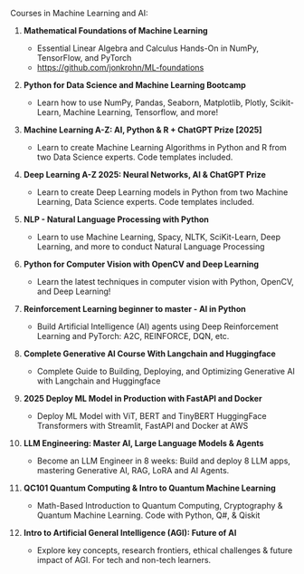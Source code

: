 Courses in Machine Learning and AI:

1. **Mathematical Foundations of Machine Learning**
   - Essential Linear Algebra and Calculus Hands-On in NumPy, TensorFlow, and PyTorch
   - https://github.com/jonkrohn/ML-foundations
   
2. **Python for Data Science and Machine Learning Bootcamp**
   - Learn how to use NumPy, Pandas, Seaborn, Matplotlib, Plotly, Scikit-Learn, Machine Learning, Tensorflow, and more!

3. **Machine Learning A-Z: AI, Python & R + ChatGPT Prize [2025]**
   - Learn to create Machine Learning Algorithms in Python and R from two Data Science experts. Code templates included.

4. **Deep Learning A-Z 2025: Neural Networks, AI & ChatGPT Prize**
   - Learn to create Deep Learning models in Python from two Machine Learning, Data Science experts. Code templates included.

5. **NLP - Natural Language Processing with Python**
   - Learn to use Machine Learning, Spacy, NLTK, SciKit-Learn, Deep Learning, and more to conduct Natural Language Processing

6. **Python for Computer Vision with OpenCV and Deep Learning**
   - Learn the latest techniques in computer vision with Python, OpenCV, and Deep Learning!

7. **Reinforcement Learning beginner to master - AI in Python**
   - Build Artificial Intelligence (AI) agents using Deep Reinforcement Learning and PyTorch: A2C, REINFORCE, DQN, etc.

8. **Complete Generative AI Course With Langchain and Huggingface**
   - Complete Guide to Building, Deploying, and Optimizing Generative AI with Langchain and Huggingface

9. **2025 Deploy ML Model in Production with FastAPI and Docker**
   - Deploy ML Model with ViT, BERT and TinyBERT HuggingFace Transformers with Streamlit, FastAPI and Docker at AWS

10. **LLM Engineering: Master AI, Large Language Models & Agents**
    - Become an LLM Engineer in 8 weeks: Build and deploy 8 LLM apps, mastering Generative AI, RAG, LoRA and AI Agents.

11. **QC101 Quantum Computing & Intro to Quantum Machine Learning**
    - Math-Based Introduction to Quantum Computing, Cryptography & Quantum Machine Learning. Code with Python, Q#, & Qiskit

12. **Intro to Artificial General Intelligence (AGI): Future of AI**
    - Explore key concepts, research frontiers, ethical challenges & future impact of AGI. For tech and non-tech learners.
